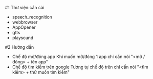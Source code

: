 #1 Thư viện cần cài
-  speech_recognition
-  webbrowser
-  AppOpener
-  gtts
-  playsound

#2 Hướng dẫn
-  Chế độ mở/đóng app
  Khi muốn mở/đóng 1 app chỉ cần nói "<mở / đóng> + tên app"
-  Chế độ tìm kiếm trên google
  Tương tự chế độ trên chỉ cần nói "<tìm kiếm> + thứ muốn tìm kiếm"
